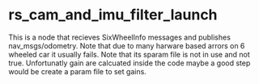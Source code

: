 # rs_cam_and_imu_filter_launch

This is a node that recieves SixWheelInfo messages and publishes nav_msgs/odometry. Note that due to many harware based arrors on 6 wheeled car it usually fails. Note that its sparam file is not in use and not true. Unfortunatly gain are calcuated inside the code maybe a good step would be create a param file to set gains.
